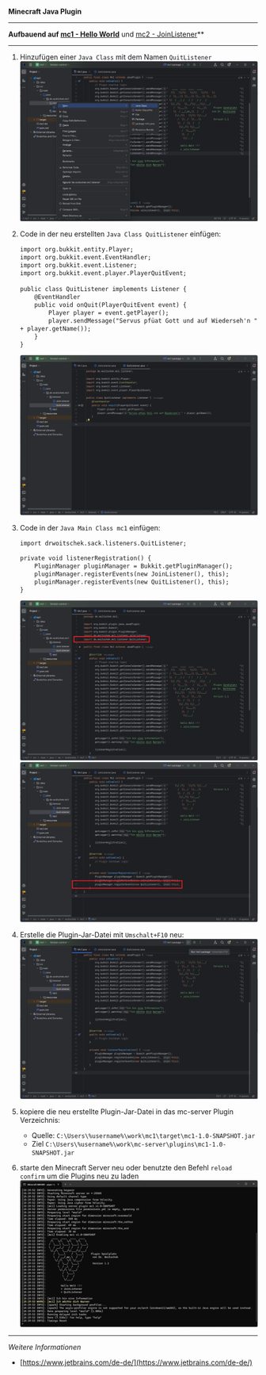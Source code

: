 **Minecraft Java Plugin**

---

**Aufbauend auf [mc1 - Hello World](https://github.com/dr-woitschek/minecraft/tree/main/JavaEdition/Plugins/mc1/)** und [mc2 - JoinListener](https://github.com/dr-woitschek/minecraft/tree/main/JavaEdition/Plugins/mc2/)**

---

1. Hinzufügen einer `Java Class` mit dem Namen `QuitListener`
   ![Screenshot](https://github.com/dr-woitschek/minecraft/blob/main/JavaEdition/Plugins/mc3/Bilder/IntelliJ_IDEA_01.jpg)

2. Code in der neu erstellten `Java Class QuitListener` einfügen:
   ```
   import org.bukkit.entity.Player;
   import org.bukkit.event.EventHandler;
   import org.bukkit.event.Listener;
   import org.bukkit.event.player.PlayerQuitEvent;
   
   public class QuitListener implements Listener {
       @EventHandler
       public void onQuit(PlayerQuitEvent event) {
           Player player = event.getPlayer();
           player.sendMessage("Servus pfüat Gott und auf Wiederseh'n " + player.getName());
       }
   }
   
   ```
   ![Screenshot](https://github.com/dr-woitschek/minecraft/blob/main/JavaEdition/Plugins/mc3/Bilder/IntelliJ_IDEA_02.jpg)

3. Code in der `Java Main Class mc1` einfügen:
   ```
   import drwoitschek.sack.listeners.QuitListener;
   ```

   ```
   private void listenerRegistration() {
       PluginManager pluginManager = Bukkit.getPluginManager();
       pluginManager.registerEvents(new JoinListener(), this);
	   pluginManager.registerEvents(new QuitListener(), this);
   }
   ```

   ![Screenshot](https://github.com/dr-woitschek/minecraft/blob/main/JavaEdition/Plugins/mc3/Bilder/IntelliJ_IDEA_03.jpg)
   ![Screenshot](https://github.com/dr-woitschek/minecraft/blob/main/JavaEdition/Plugins/mc3/Bilder/IntelliJ_IDEA_04.jpg)

4. Erstelle die Plugin-Jar-Datei mit `Umschalt+F10` neu:
   ![Screenshot](https://github.com/dr-woitschek/minecraft/blob/main/JavaEdition/Plugins/mc3/Bilder/IntelliJ_IDEA_05.jpg)

5. kopiere die neu erstellte Plugin-Jar-Datei in das mc-server Plugin Verzeichnis:
   - Quelle: `C:\Users\%username%\work\mc1\target\mc1-1.0-SNAPSHOT.jar`
   - Ziel `C:\Users\%username%\work\mc-server\plugins\mc1-1.0-SNAPSHOT.jar`

6. starte den Minecraft Server neu oder benutzte den Befehl `reload confirm` um die Plugins neu zu laden
   ![Screenshot](https://github.com/dr-woitschek/minecraft/blob/main/JavaEdition/Plugins/mc3/Bilder/ausgabe_start_cmd1.jpg)




---

_Weitere Informationen_
- [https://www.jetbrains.com/de-de/](https://www.jetbrains.com/de-de/)
